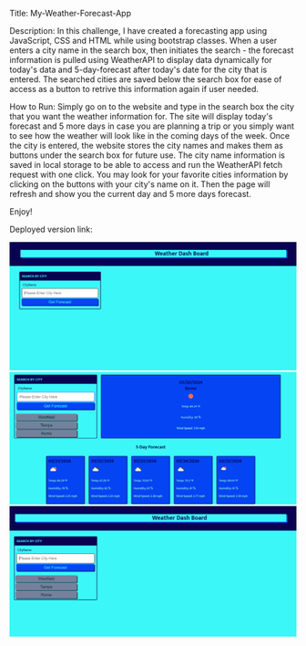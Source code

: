 Title: 
My-Weather-Forecast-App


Description:
In this challenge, I have created a forecasting app using JavaScript, CSS and HTML while using bootstrap classes. When a user enters a city name in the search box, then initiates the search - the forecast information is pulled using WeatherAPI to display data dynamically for today's data and 5-day-forecast after today's date for the city that is entered. The searched cities are saved below the search box for ease of access as a button to retrive this information again if user needed.

How to Run:
Simply go on to the website and type in the search box the city that you want the weather information for. The site will display today's forecast and 5 more days in case you are planning a trip or you simply want to see how the weather will look like in the coming days of the week. Once the city is entered, the website stores the city names and makes them as buttons under the search box for future use. The city name information is saved in local storage to be able to access and run the WeatherAPI fetch request with one click. You may look for your favorite cities information by clicking on the buttons with your city's name on it. Then the page will refresh and show you the current day and 5 more days forecast.

Enjoy!

Deployed version link: 

![alt text](Weather-Forecast-App-Landing-Page.png)
![alt text](Weather-Forecast-App-In-Use.png)
![alt text](Weather-Forecast-App-Refreshed-Page.png)